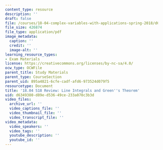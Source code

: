 ```yaml
---
content_type: resource
description: ''
draft: false
file: /courses/18-04-complex-variables-with-applications-spring-2018/d6349380d89ed53649ce233a070c3b3d_MIT18_04S18_greenstheorem.pdf
file_size: 426874
file_type: application/pdf
image_metadata:
  caption: ''
  credit: ''
  image-alt: ''
learning_resource_types:
- Exam Materials
license: https://creativecommons.org/licenses/by-nc-sa/4.0/
ocw_type: OCWFile
parent_title: Study Materials
parent_type: CourseSection
parent_uid: 895a4821-6cfe-cadf-afd6-973524d079f5
resourcetype: Document
title: '18.04 S18 Review: Line Integrals and Green''s Theorem'
uid: d6349380-d89e-d536-49ce-233a070c3b3d
video_files:
  archive_url: ''
  video_captions_file: ''
  video_thumbnail_file: ''
  video_transcript_file: ''
video_metadata:
  video_speakers: ''
  video_tags: ''
  youtube_description: ''
  youtube_id: ''
---
```

